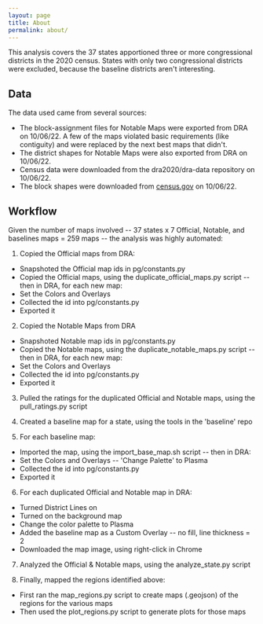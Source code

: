 ```yaml
---
layout: page
title: About
permalink: about/
---
```


This analysis covers the 37 states apportioned three or more congressional districts in the 2020 census.
States with only two congressional districts were excluded, because the baseline districts aren't interesting.

## Data

The data used came from several sources:
- The block-assignment files for Notable Maps were exported from DRA on 10/06/22. A few of the maps violated basic requirements (like contiguity) and were replaced by the next best maps that didn't.
- The district shapes for Notable Maps were also exported from DRA on 10/06/22.
- Census data were downloaded from the dra2020/dra-data repository on 10/06/22.
- The block shapes were downloaded from [census.gov](https://www2.census.gov/geo/tiger/TIGER2020/TABBLOCK20/) on 10/06/22.

## Workflow

Given the number of maps involved -- 37 states x 7 Official, Notable, and baselines maps = 259 maps -- the analysis was highly automated:

1. Copied the Official maps from DRA:
  - Snapshoted the Official map ids in pg/constants.py
  - Copied the Official maps, using the duplicate_official_maps.py script -- then in DRA, for each new map:
  - Set the Colors and Overlays
  - Collected the id into pg/constants.py
  - Exported it

2. Copied the Notable Maps from DRA
  - Snapshoted Notable map ids in pg/constants.py
  - Copied the Notable maps, using the duplicate_notable_maps.py script -- then in DRA, for each new map:
  - Set the Colors and Overlays
  - Collected the id into pg/constants.py
  - Exported it

3. Pulled the ratings for the duplicated Official and Notable maps, using the pull_ratings.py script

4. Created a baseline map for a state, using the tools in the 'baseline' repo

5. For each baseline map:
  - Imported the map, using the import_base_map.sh script -- then in DRA:
  - Set the Colors and Overlays -- 'Change Palette' to Plasma
  - Collected the id into pg/constants.py
  - Exported it

6. For each duplicated Official and Notable map in DRA:
  - Turned District Lines on
  - Turned on the background map
  - Change the color palette to Plasma
  - Added the baseline map as a Custom Overlay -- no fill, line thickness = 2
  - Downloaded the map image, using right-click in Chrome

7. Analyzed the Official & Notable maps, using the analyze_state.py script

8. Finally, mapped the regions identified above:
  - First ran the map_regions.py script to create maps (.geojson) of the regions for the various maps
  - Then used the plot_regions.py script to generate plots for those maps
